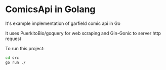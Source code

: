 # ComicsApi in Golang

It's example implementation of garfield comic api in Go

It uses PuerkitoBio/goquery for web scraping and Gin-Gonic to server http request

To run this project:

```zsh
cd src
go run ./
```
